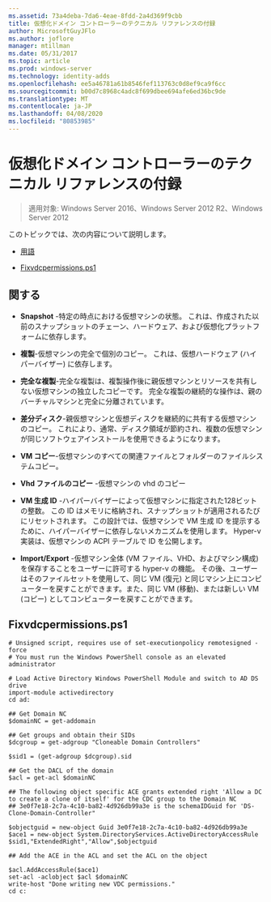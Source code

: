 ```yaml
---
ms.assetid: 73a4deba-7da6-4eae-8fdd-2a4d369f9cbb
title: 仮想化ドメイン コントローラーのテクニカル リファレンスの付録
author: MicrosoftGuyJFlo
ms.author: joflore
manager: mtillman
ms.date: 05/31/2017
ms.topic: article
ms.prod: windows-server
ms.technology: identity-adds
ms.openlocfilehash: ee5a46781a61b8546fef113763c0d8ef9ca9f6cc
ms.sourcegitcommit: b00d7c8968c4adc8f699dbee694afe6ed36bc9de
ms.translationtype: MT
ms.contentlocale: ja-JP
ms.lasthandoff: 04/08/2020
ms.locfileid: "80853985"
---
```

# <a name="virtualized-domain-controller-technical-reference-appendix"></a>仮想化ドメイン コントローラーのテクニカル リファレンスの付録

>適用対象: Windows Server 2016、Windows Server 2012 R2、Windows Server 2012

このトピックでは、次の内容について説明します。  
  
-   [用語](../../../ad-ds/reference/virtual-dc/../../../ad-ds/reference/virtual-dc/Virtualized-Domain-Controller-Technical-Reference-Appendix.md#BKMK_Terms)  
  
-   [Fixvdcpermissions.ps1](../../../ad-ds/reference/virtual-dc/../../../ad-ds/reference/virtual-dc/Virtualized-Domain-Controller-Technical-Reference-Appendix.md#BKMK_FixPDCPerms)  
  
## <a name="terminology"></a><a name="BKMK_Terms"></a>関する  
  
-   **Snapshot** -特定の時点における仮想マシンの状態。 これは、作成された以前のスナップショットのチェーン、ハードウェア、および仮想化プラットフォームに依存します。  
  
-   **複製**-仮想マシンの完全で個別のコピー。 これは、仮想ハードウェア (ハイパーバイザー) に依存します。  
  
-   **完全な複製**-完全な複製は、複製操作後に親仮想マシンとリソースを共有しない仮想マシンの独立したコピーです。 完全な複製の継続的な操作は、親のバーチャルマシンと完全に分離されています。  
  
-   **差分ディスク**-親仮想マシンと仮想ディスクを継続的に共有する仮想マシンのコピー。 これにより、通常、ディスク領域が節約され、複数の仮想マシンが同じソフトウェアインストールを使用できるようになります。  
  
-   **VM コピー**-仮想マシンのすべての関連ファイルとフォルダーのファイルシステムコピー。  
  
-   **Vhd ファイルのコピー** -仮想マシンの vhd のコピー  
  
-   **VM 生成 ID** -ハイパーバイザーによって仮想マシンに指定された128ビットの整数。 この ID はメモリに格納され、スナップショットが適用されるたびにリセットされます。 この設計では、仮想マシンで VM 生成 ID を提示するために、ハイパーバイザーに依存しないメカニズムを使用します。 Hyper-v 実装は、仮想マシンの ACPI テーブルで ID を公開します。  
  
-   **Import/Export** -仮想マシン全体 (VM ファイル、VHD、およびマシン構成) を保存することをユーザーに許可する hyper-v の機能。 その後、ユーザーはそのファイルセットを使用して、同じ VM (復元) と同じマシン上にコンピューターを戻すことができます。また、同じ VM (移動)、または新しい VM (コピー) としてコンピューターを戻すことができます。  
  
## <a name="fixvdcpermissionsps1"></a><a name="BKMK_FixPDCPerms"></a>Fixvdcpermissions.ps1  
  
```  
# Unsigned script, requires use of set-executionpolicy remotesigned -force  
# You must run the Windows PowerShell console as an elevated administrator  
  
# Load Active Directory Windows PowerShell Module and switch to AD DS drive  
import-module activedirectory  
cd ad:  
  
## Get Domain NC  
$domainNC = get-addomain  
  
## Get groups and obtain their SIDs   
$dcgroup = get-adgroup "Cloneable Domain Controllers"  
  
$sid1 = (get-adgroup $dcgroup).sid  
  
## Get the DACL of the domain  
$acl = get-acl $domainNC  
  
## The following object specific ACE grants extended right 'Allow a DC to create a clone of itself' for the CDC group to the Domain NC  
## 3e0f7e18-2c7a-4c10-ba82-4d926db99a3e is the schemaIDGuid for 'DS-Clone-Domain-Controller"  
  
$objectguid = new-object Guid 3e0f7e18-2c7a-4c10-ba82-4d926db99a3e  
$ace1 = new-object System.DirectoryServices.ActiveDirectoryAccessRule $sid1,"ExtendedRight","Allow",$objectguid  
  
## Add the ACE in the ACL and set the ACL on the object   
  
$acl.AddAccessRule($ace1)  
set-acl -aclobject $acl $domainNC  
write-host "Done writing new VDC permissions."  
cd c:   
```  
  


